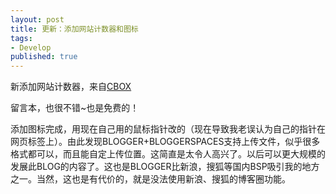 ```yaml
---
layout: post
title: 更新：添加网站计数器和图标
tags:
- Develop
published: true
---
```

新添加网站计数器，来自[CBOX](http://www.cbox.ws/)

留言本，也很不错~也是免费的！

添加图标完成，用现在自己用的鼠标指针改的（现在导致我老误认为自己的指针在网页标签上）。由此发现BLOGGER+BLOGGERSPACES支持上传文件，似乎很多格式都可以，而且能自定上传位置。这简直是太令人高兴了。以后可以更大规模的发展此BLOG的内容了。这也是BLOGGER比新浪，搜狐等国内BSP吸引我的地方之一。当然，这也是有代价的，就是没法使用新浪、搜狐的博客圈功能。
